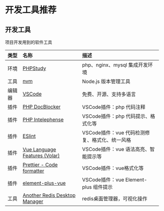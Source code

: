 # 开发工具推荐

## 开发工具

项目开发用到的软件工具

| 类型 | 名称 | 描述 |
| :- | :- | :- |
| 环境 | [PHPStudy](https://www.xp.cn/) | php、nginx、mysql 集成开发环境 |
| 工具 | [nvm](https://github.com/nvm-sh/nvm) | Node.js 版本管理工具 |
| 编辑器 | [VSCode](https://code.visualstudio.com/) | 免费、开源、支持多语言 |
| 插件 | [PHP DocBlocker](https://marketplace.visualstudio.com/items?itemName=neilbrayfield.php-docblocker) | VSCode插件：php 代码注释 |
| 插件 | [PHP Intelephense](https://marketplace.visualstudio.com/items?itemName=bmewburn.vscode-intelephense-client) | VSCode插件：php 代码提示、格式化等 |
| 插件 | [ESlint](https://marketplace.visualstudio.com/items?itemName=dbaeumer.vscode-eslint) | VSCode插件：vue 代码检测修复、格式化、统一风格|
| 插件 | [Vue Language Features (Volar)](https://marketplace.visualstudio.com/items?itemName=Vue.volar) | VSCode插件：vue 语法高亮、智能提示等 |
| 插件 | [Prettier - Code formatter](https://marketplace.visualstudio.com/items?itemName=esbenp.prettier-vscode) | VSCode插件：vue格式化等 |
| 插件 | [element-plus-vue](https://marketplace.visualstudio.com/items?itemName=xuanzai.element-plus-vue) | VSCode插件：vue Element-plus 组件提示 |
| 工具 | [Another Redis Desktop Manager](https://github.com/qishibo/AnotherRedisDesktopManager) | redis桌面管理器，可视化操作 |
